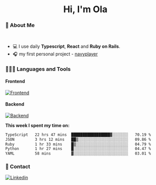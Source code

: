 <h1 align="center">Hi, I'm Ola</h1>

### 💅 About Me

<br/>

- 💻 I use daily **Typescript**, **React** and **Ruby on Rails**.
- 🎧 my first personal project - [navyplayer](https://navyplayer.netlify.app/)

### 👩🏻‍💻 Languages and Tools

#### Frontend

[![Frontend](https://skillicons.dev/icons?i=react,nextjs,ts,js,html,css,scss,tailwind)](https://skillicons.dev)

#### Backend
[![Backend](https://skillicons.dev/icons?i=nodejs,express,nestjs,rails,graphql)](https://skillicons.dev)

**This week I spent my time on:**

<!--START_SECTION:waka-->

```txt
TypeScript   22 hrs 47 mins  █████████████████▓░░░░░░░   70.19 %
JSON         3 hrs 12 mins   ██▒░░░░░░░░░░░░░░░░░░░░░░   09.86 %
Ruby         1 hr 33 mins    █▒░░░░░░░░░░░░░░░░░░░░░░░   04.79 %
Python       1 hr 27 mins    █░░░░░░░░░░░░░░░░░░░░░░░░   04.47 %
YAML         58 mins         ▓░░░░░░░░░░░░░░░░░░░░░░░░   03.01 %
```

<!--END_SECTION:waka-->

### 📨 Contact
  
[![Linkedin](https://skillicons.dev/icons?i=linkedin)](https://linkedin.com/in/aleksandra-kamińska)
